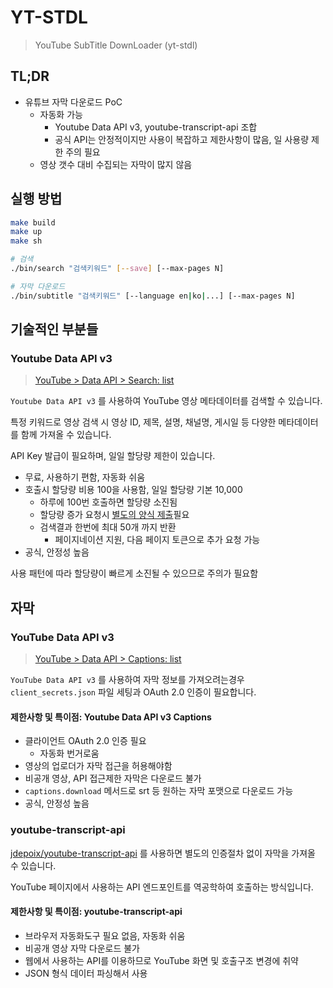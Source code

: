 # YT-STDL

> YouTube SubTitle DownLoader (yt-stdl)

## TL;DR

- 유튜브 자막 다운로드 PoC
  - 자동화 가능
    - Youtube Data API v3, youtube-transcript-api 조합
    - 공식 API는 안정적이지만 사용이 복잡하고 제한사항이 많음, 일 사용량 제한 주의 필요
  - 영상 갯수 대비 수집되는 자막이 많지 않음

## 실행 방법

```bash
make build
make up
make sh

# 검색
./bin/search "검색키워드" [--save] [--max-pages N]

# 자막 다운로드
./bin/subtitle "검색키워드" [--language en|ko|...] [--max-pages N]
```

## 기술적인 부분들

### Youtube Data API v3

> [YouTube > Data API > Search: list](https://developers.google.com/youtube/v3/docs/search/list?hl=ko&_gl=1*w12hkz*_up*MQ..*_ga*MTA0MzM2MTE3Mi4xNzYxMDg4NDI2*_ga_SM8HXJ53K2*czE3NjEwOTIwNDgkbzIkZzAkdDE3NjEwOTI3NjYkajYwJGwwJGgw)

`Youtube Data API v3` 를 사용하여 YouTube 영상 메타데이터를 검색할 수 있습니다.

특정 키워드로 영상 검색 시 영상 ID, 제목, 설명, 채널명, 게시일 등 다양한 메타데이터를 함께 가져올 수 있습니다.

API Key 발급이 필요하며, 일일 할당량 제한이 있습니다.

- 무료, 사용하기 편함, 자동화 쉬움
- 호출시 할당량 비용 100을 사용함, 일일 할당량 기본 10,000
  - 하루에 100번 호출하면 할당량 소진됨
  - 할당량 증가 요청시 [별도의 양식 제출](./example/support/form.pdf)필요
  - 검색결과 한번에 최대 50개 까지 반환
    - 페이지네이션 지원, 다음 페이지 토큰으로 추가 요청 가능
- 공식, 안정성 높음

사용 패턴에 따라 할당량이 빠르게 소진될 수 있으므로 주의가 필요함

## 자막

### YouTube Data API v3

> [YouTube > Data API > Captions: list](https://developers.google.com/youtube/v3/docs/captions/list?_gl=1*155l5bv*_up*MQ..*_ga*MTA0MzM2MTE3Mi4xNzYxMDg4NDI2*_ga_SM8HXJ53K2*czE3NjEwODg0MjUkbzEkZzAkdDE3NjEwODg0NjIkajIzJGwwJGgw)

`YouTube Data API v3` 를 사용하여 자막 정보를 가져오려는경우 `client_secrets.json` 파일 세팅과 OAuth 2.0 인증이 필요합니다.

#### 제한사항 및 특이점: Youtube Data API v3 Captions

- 클라이언트 OAuth 2.0 인증 필요
  - 자동화 번거로움
- 영상의 업로더가 자막 접근을 허용해야함
- 비공개 영상, API 접근제한 자막은 다운로드 불가
- `captions.download` 메서드로 srt 등 원하는 자막 포맷으로 다운로드 가능
- 공식, 안정성 높음

### youtube-transcript-api

[jdepoix/youtube-transcript-api](https://github.com/jdepoix/youtube-transcript-api) 를 사용하면 별도의 인증절차 없이 자막을 가져올 수 있습니다.

YouTube 페이지에서 사용하는 API 엔드포인트를 역공학하여 호출하는 방식입니다.

#### 제한사항 및 특이점: youtube-transcript-api

- 브라우저 자동화도구 필요 없음, 자동화 쉬움
- 비공개 영상 자막 다운로드 불가
- 웹에서 사용하는 API를 이용하므로 YouTube 화면 및 호출구조 변경에 취약
- JSON 형식 데이터 파싱해서 사용
